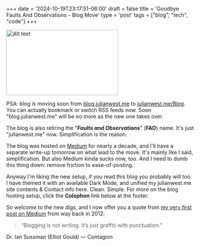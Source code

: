 +++
date = '2024-10-19T23:17:51-06:00'
draft = false
title = 'Goodbye Faults And Observations - Blog Move'
type = 'post'
tags = ["blog", "tech", "code"]
+++

<img src="https://julianwest.me/Blog/posts/images/pivot-happy-moving.jpg.webp" alt="Alt text" width="300" height="175"><br />

PSA: blog is moving soon from <a href="blog.julianwest.me">blog.julianwest.me</a> to <a href="https://julianwest.me/Blog">julianwest.me/Blog</a>.  You can actually bookmark or switch RSS feeds now.  Soon "blog.julianwest.me" will be no more as the new one takes over.<br />

The blog is also retiring the "***Faults and Observations***" (**FAO**) name. It's just "julianwest.me" now. Simplification is the reason.  <br /> 

The blog was hosted on <a href="https://medium.com">Medium</a> for nearly a decade, and I'll have a separate write-up tomorrow on what lead to the move. It's mainly like I said, simplification.  But also Medium kinda sucks now, too.  And I need to dumb this thing down: remove friction to ease-of-posting. <br />

Anyway I'm liking the new setup, if you read this blog you probably will too.  I have themed it with an available Dark Mode, and unified my julianwest.me site contents & Contact info here.  Clean.  Simple. For more on the blog hosting setup, click the <b>Colophon</b> link below at the footer.<br />

So welcome to the new digs, and I now offer you a quote from <a href="http://julianwest.me/Blog/hello-world/">my very first post on Medium</a> from way back in 2012:

>“Blogging is not writing. It’s just graffiti with punctuation.”<br />

Dr. Ian Sussman (Elliot Gould) — Contagion<br /> <br />
